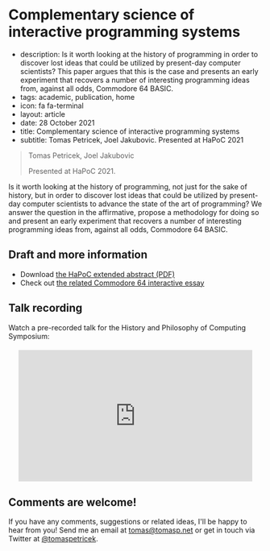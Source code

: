 # Complementary science of interactive programming systems

 - description: Is it worth looking at the history of programming in order to discover lost
     ideas that could be utilized by present-day computer scientists? This paper argues that this
     is the case and presents an early experiment that recovers a number of interesting programming
     ideas from, against all odds, Commodore 64 BASIC.
 - tags: academic, publication, home
 - icon: fa fa-terminal
 - layout: article
 - date: 28 October 2021
 - title: Complementary science of interactive programming systems
 - subtitle: Tomas Petricek, Joel Jakubovic. Presented at HaPoC 2021


> Tomas Petricek, Joel Jakubovic
>
> Presented at HaPoC 2021.

Is it worth looking at the history of programming, not just for the sake of history, but in order
to discover lost ideas that could be utilized by present-day computer scientists to advance the
state of the art of programming? We answer the question in the affirmative, propose a methodology
for doing so and present an early experiment that recovers a number of interesting programming
ideas from, against all odds, Commodore 64 BASIC.

## Draft and more information

 - Download [the HaPoC extended abstract (PDF)](hapoc-2021.pdf)
 - Check out [the related Commodore 64 interactive essay](http://tomasp.net/commodore64)

## Talk recording
Watch a pre-recorded talk for the History and Philosophy of Computing Symposium:

<div style="padding:5px 20px 0px 20px;position:relative;">
<div style="padding:56.25% 0 0 0;position:relative;"><iframe src="https://player.vimeo.com/video/669588847?h=dbbcad3c1d&amp;badge=0&amp;autopause=0&amp;player_id=0&amp;app_id=58479" frameborder="0" allow="autoplay; fullscreen; picture-in-picture" allowfullscreen style="position:absolute;top:0;left:0;width:100%;height:100%;" title="Complementary science of interactive programming systems (HaPoC 2021)"></iframe></div><script src="https://player.vimeo.com/api/player.js"></script>
</div>

## Comments are welcome!

If you have any comments, suggestions or related ideas, I'll be happy to
hear from you! Send me an email at [tomas@tomasp.net](mailto:tomas@tomasp.net)
or get in touch via Twitter at [@tomaspetricek](http://twitter.com/tomaspetricek).
